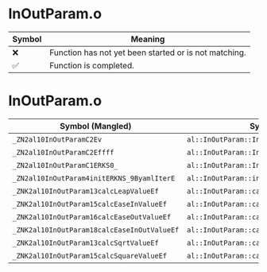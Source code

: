 # InOutParam.o
| Symbol | Meaning 
| ------------- | ------------- 
| :x: | Function has not yet been started or is not matching. 
| :white_check_mark: | Function is completed. 


# InOutParam.o
| Symbol (Mangled) | Symbol (Demangled) | Decompiled? |
| ------------- |  ------------- | ------------- |
| `_ZN2al10InOutParamC2Ev` | `al::InOutParam::InOutParam(void)` | :x: |
| `_ZN2al10InOutParamC2Effff` | `al::InOutParam::InOutParam(float,float,float,float)` | :x: |
| `_ZN2al10InOutParamC1ERKS0_` | `al::InOutParam::InOutParam(al::InOutParam const&)` | :x: |
| `_ZN2al10InOutParam4initERKNS_9ByamlIterE` | `al::InOutParam::init(al::ByamlIter const&)` | :x: |
| `_ZNK2al10InOutParam13calcLeapValueEf` | `al::InOutParam::calcLeapValue(float)const` | :x: |
| `_ZNK2al10InOutParam15calcEaseInValueEf` | `al::InOutParam::calcEaseInValue(float)const` | :x: |
| `_ZNK2al10InOutParam16calcEaseOutValueEf` | `al::InOutParam::calcEaseOutValue(float)const` | :x: |
| `_ZNK2al10InOutParam18calcEaseInOutValueEf` | `al::InOutParam::calcEaseInOutValue(float)const` | :x: |
| `_ZNK2al10InOutParam13calcSqrtValueEf` | `al::InOutParam::calcSqrtValue(float)const` | :x: |
| `_ZNK2al10InOutParam15calcSquareValueEf` | `al::InOutParam::calcSquareValue(float)const` | :x: |
